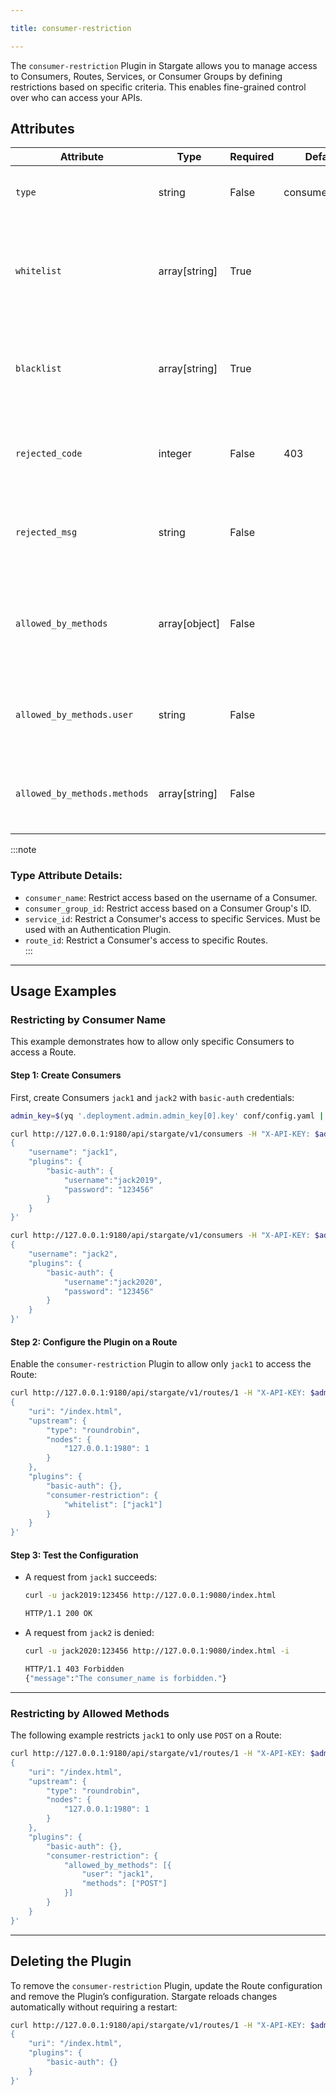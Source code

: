```yaml
---

title: consumer-restriction  

---
```



The `consumer-restriction` Plugin in Stargate allows you to manage access to Consumers, Routes, Services, or Consumer Groups by defining restrictions based on specific criteria. This enables fine-grained control over who can access your APIs.

## Attributes

| Attribute                  | Type          | Required | Default       | Valid values                                                 | Description                                                  |
|----------------------------|---------------|----------|---------------|--------------------------------------------------------------|--------------------------------------------------------------|
| `type`                     | string        | False    | consumer_name | ["consumer_name", "consumer_group_id", "service_id", "route_id"] | Defines the object type to restrict access on.              |
| `whitelist`                | array[string] | True     |               |                                                              | Specifies a list of objects to allow access. This has the highest priority. |
| `blacklist`                | array[string] | True     |               |                                                              | Specifies a list of objects to deny access. Overrides `whitelist`. |
| `rejected_code`            | integer       | False    | 403           | [200, ...]                                                   | HTTP status code returned when access is denied.            |
| `rejected_msg`             | string        | False    |               |                                                              | Custom message to return when access is denied.             |
| `allowed_by_methods`       | array[object] | False    |               |                                                              | A list of Consumers and the HTTP methods they are allowed to use. |
| `allowed_by_methods.user`  | string        | False    |               |                                                              | The username of a Consumer to allow access.                 |
| `allowed_by_methods.methods`| array[string]| False    |               | ["GET", "POST", "PUT", "DELETE", "PATCH", "HEAD", "OPTIONS", "CONNECT", "TRACE", "PURGE"] | Allowed HTTP methods for the Consumer.                     |

:::note  
### Type Attribute Details:
- `consumer_name`: Restrict access based on the username of a Consumer.
- `consumer_group_id`: Restrict access based on a Consumer Group's ID.
- `service_id`: Restrict a Consumer's access to specific Services. Must be used with an Authentication Plugin.
- `route_id`: Restrict a Consumer's access to specific Routes.  
:::

---

## Usage Examples

### Restricting by Consumer Name

This example demonstrates how to allow only specific Consumers to access a Route.

#### Step 1: Create Consumers
First, create Consumers `jack1` and `jack2` with `basic-auth` credentials:

```bash
admin_key=$(yq '.deployment.admin.admin_key[0].key' conf/config.yaml | sed 's/"//g')

curl http://127.0.0.1:9180/api/stargate/v1/consumers -H "X-API-KEY: $admin_key" -X PUT -d '
{
    "username": "jack1",
    "plugins": {
        "basic-auth": {
            "username":"jack2019",
            "password": "123456"
        }
    }
}'

curl http://127.0.0.1:9180/api/stargate/v1/consumers -H "X-API-KEY: $admin_key" -X PUT -d '
{
    "username": "jack2",
    "plugins": {
        "basic-auth": {
            "username":"jack2020",
            "password": "123456"
        }
    }
}'
```

#### Step 2: Configure the Plugin on a Route
Enable the `consumer-restriction` Plugin to allow only `jack1` to access the Route:

```bash
curl http://127.0.0.1:9180/api/stargate/v1/routes/1 -H "X-API-KEY: $admin_key" -X PUT -d '
{
    "uri": "/index.html",
    "upstream": {
        "type": "roundrobin",
        "nodes": {
            "127.0.0.1:1980": 1
        }
    },
    "plugins": {
        "basic-auth": {},
        "consumer-restriction": {
            "whitelist": ["jack1"]
        }
    }
}'
```

#### Step 3: Test the Configuration
- A request from `jack1` succeeds:
  ```bash
  curl -u jack2019:123456 http://127.0.0.1:9080/index.html
  ```
  ```bash
  HTTP/1.1 200 OK
  ```
- A request from `jack2` is denied:
  ```bash
  curl -u jack2020:123456 http://127.0.0.1:9080/index.html -i
  ```
  ```bash
  HTTP/1.1 403 Forbidden
  {"message":"The consumer_name is forbidden."}
  ```

---

### Restricting by Allowed Methods

The following example restricts `jack1` to only use `POST` on a Route:

```bash
curl http://127.0.0.1:9180/api/stargate/v1/routes/1 -H "X-API-KEY: $admin_key" -X PUT -d '
{
    "uri": "/index.html",
    "upstream": {
        "type": "roundrobin",
        "nodes": {
            "127.0.0.1:1980": 1
        }
    },
    "plugins": {
        "basic-auth": {},
        "consumer-restriction": {
            "allowed_by_methods": [{
                "user": "jack1",
                "methods": ["POST"]
            }]
        }
    }
}'
```

---

## Deleting the Plugin

To remove the `consumer-restriction` Plugin, update the Route configuration and remove the Plugin’s configuration. Stargate reloads changes automatically without requiring a restart:

```bash
curl http://127.0.0.1:9180/api/stargate/v1/routes/1 -H "X-API-KEY: $admin_key" -X PUT -d '
{
    "uri": "/index.html",
    "plugins": {
        "basic-auth": {}
    }
}'
```
